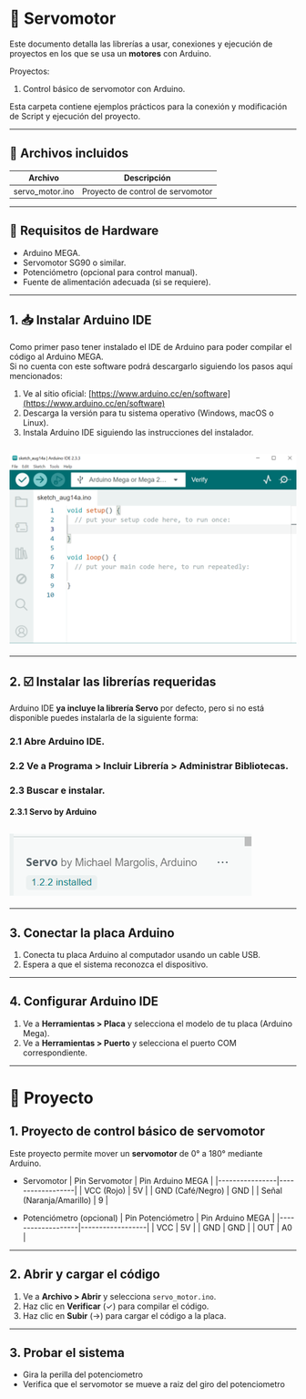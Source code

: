 # :electric_plug: Servomotor

Este documento detalla las librerías a usar, conexiones y ejecución de proyectos en los que se usa un **motores** con Arduino.

Proyectos:

1. Control básico de servomotor con Arduino.

Esta carpeta contiene ejemplos prácticos para la conexión y modificación de Script y ejecución del proyecto.

---

## :open_file_folder: Archivos incluidos

| Archivo         | Descripción                       |
| --------------- | --------------------------------- |
| servo_motor.ino | Proyecto de control de servomotor |

---

## :wrench: Requisitos de Hardware

- Arduino MEGA.
- Servomotor SG90 o similar.
- Potenciómetro (opcional para control manual).
- Fuente de alimentación adecuada (si se requiere).

---

## 1. :inbox_tray: Instalar Arduino IDE

Como primer paso tener instalado el IDE de Arduino para poder compilar el código al Arduino MEGA.  
Si no cuenta con este software podrá descargarlo siguiendo los pasos aquí mencionados:

1. Ve al sitio oficial: [https://www.arduino.cc/en/software](https://www.arduino.cc/en/software)
2. Descarga la versión para tu sistema operativo (Windows, macOS o Linux).
3. Instala Arduino IDE siguiendo las instrucciones del instalador.

## ![Arduino IDE](assets/arduinoIDE.png)

---

## 2. :ballot_box_with_check: Instalar las librerías requeridas

Arduino IDE **ya incluye la librería Servo** por defecto, pero si no está disponible puedes instalarla de la siguiente forma:

### 2.1 Abre Arduino IDE.

### 2.2 Ve a **Programa > Incluir Librería > Administrar Bibliotecas**.

### 2.3 Buscar e instalar.

#### 2.3.1 **Servo by Arduino**

## ![Libreria Servo](assets/libreriaServo.png)

---

## 3. Conectar la placa Arduino

1. Conecta tu placa Arduino al computador usando un cable USB.
2. Espera a que el sistema reconozca el dispositivo.

---

## 4. Configurar Arduino IDE

1. Ve a **Herramientas > Placa** y selecciona el modelo de tu placa (Arduino Mega).
2. Ve a **Herramientas > Puerto** y selecciona el puerto COM correspondiente.

---

# :checkered_flag: Proyecto

## 1. Proyecto de control básico de servomotor

Este proyecto permite mover un **servomotor** de 0° a 180° mediante Arduino.

- Servomotor
  | Pin Servomotor | Pin Arduino MEGA |
  |----------------|------------------|
  | VCC (Rojo) | 5V |
  | GND (Café/Negro) | GND |
  | Señal (Naranja/Amarillo) | 9 |

- Potenciómetro (opcional)
  | Pin Potenciómetro | Pin Arduino MEGA |
  |-------------------|------------------|
  | VCC | 5V |
  | GND | GND |
  | OUT | A0 |

---

## 2. Abrir y cargar el código

1. Ve a **Archivo > Abrir** y selecciona `servo_motor.ino`.
2. Haz clic en **Verificar** (✓) para compilar el código.
3. Haz clic en **Subir** (→) para cargar el código a la placa.

---

## 3. Probar el sistema

- Gira la perilla del potenciometro
- Verifica que el servomotor se mueve a raiz del giro del potenciometro
